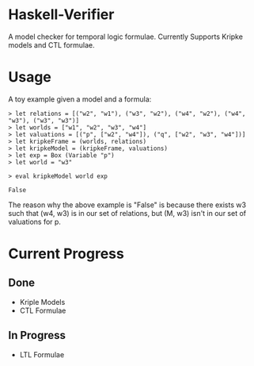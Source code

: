 # Haskell-Verifier

A model checker for temporal logic formulae. Currently Supports Kripke models and CTL formulae.

# Usage
A toy example given a model and a formula:
```
> let relations = [("w2", "w1"), ("w3", "w2"), ("w4", "w2"), ("w4", "w3"), ("w3", "w3")]
> let worlds = ["w1", "w2", "w3", "w4"]
> let valuations = [("p", ["w2", "w4"]), ("q", ["w2", "w3", "w4"])]
> let kripkeFrame = (worlds, relations)
> let kripkeModel = (kripkeFrame, valuations)
> let exp = Box (Variable "p")
> let world = "w3"

> eval kripkeModel world exp

False
```

The reason why the above example is "False" is because there exists w3 such that (w4, w3) is in our set of relations, 
but (M, w3) isn't in our set of valuations for p.

# Current Progress
## Done
* Kriple Models
* CTL Formulae

## In Progress
* LTL Formulae
